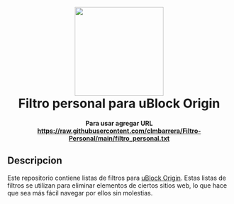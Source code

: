<h1 align="center">
  <br>
  <img src="https://camo.githubusercontent.com/cc82e8296343185b4a376488010728a6816840c8d9a6efd26fe867cb59f296b7/68747470733a2f2f692e696d6775722e636f6d2f67485a6f6b766d2e706e67" width="200">
  <br>
  Filtro personal para uBlock Origin
  <br>
</h1>

<p align="center">
  <b>
  Para usar agregar URL
  <a href="https://raw.githubusercontent.com/clmbarrera/Filtro-Personal/main/filtro_personal.txt" target="_blank">https://raw.githubusercontent.com/clmbarrera/Filtro-Personal/main/filtro_personal.txt</a>
  </b>
</p>

## Descripcion
Este repositorio contiene listas de filtros para [uBlock Origin](https://github.com/gorhill/uBlock). Estas listas de filtros se utilizan para eliminar elementos de ciertos sitios web, lo que hace que sea más fácil navegar por ellos sin molestias. 
